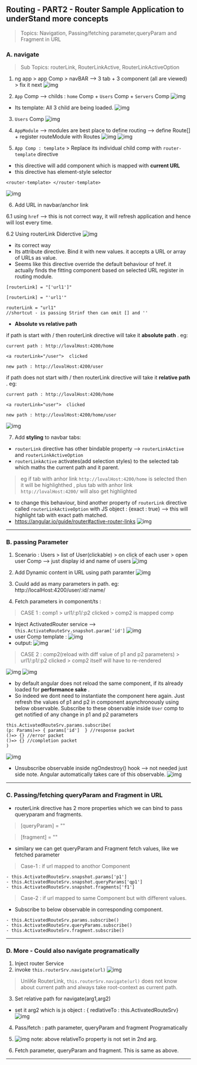 ## Routing - PART2 - Router Sample Application to underStand more concepts
> Topics: Navigation, Passing/fetching parameter,queryParam and Fragment in URL

### A. navigate
> Sub Topics: routerLink, RouterLinkActive, RouterLinkActiveOption

1. ng app > app Comp > navBAR -->  3 tab + 3 component (all are viewed) > fix it next
![img](https://github.com/lekhrajdinkar/NG6/blob/master/notes/assets/route/rcp1.JPG)

2. `App` Comp --> childs : `home` Comp + `Users` Comp + `Servers` Comp
![img](https://github.com/lekhrajdinkar/NG6/blob/master/notes/assets/route/rcp2.jpg)
- Its template: All 3 child are being loaded.
![img](https://github.com/lekhrajdinkar/NG6/blob/master/notes/assets/route/rcp6.jpg)

3. `Users` Comp
![img](https://github.com/lekhrajdinkar/NG6/blob/master/notes/assets/route/rcp3.jpg)

4. `AppModule` --> modules are best place to define routing --> define Route[] + register routeModule with Routes
![img](https://github.com/lekhrajdinkar/NG6/blob/master/notes/assets/route/rcp4.jpg)
![img](https://github.com/lekhrajdinkar/NG6/blob/master/notes/assets/route/rcp5.jpg)

5. `App Comp : template` > Replace its individual child comp with `router-template` directive
- this directive will add component which is mapped with **current URL**
- this directive has element-style selector 
```
<router-template> </router-template>
```
![img](https://github.com/lekhrajdinkar/NG6/blob/master/notes/assets/route/rcp7.jpg)

6. Add URL in navbar/anchor link

6.1 using `href` --> this is not correct way, it will refresh application and hence will lost every time.

6.2 Using routerLink Diderctive
![img](https://github.com/lekhrajdinkar/NG6/blob/master/notes/assets/route/rcp8.jpg)
- its correct way
- Its attribute directive. Bind it with new values. it accepts a URL or array of URLs as value.
- Seems like this directive override the default behaviour of href. it actually finds the fitting component based on selected URL register in routing  module.
```
[routerLink] = "['url1']"

[routerLink] = "'url1'"

routerLink = "url1" 
//shortcut - is passing Strinf then can omit [] and ''

```
- **Absolute vs relative path**

if path is start with / then routerLink directive will take it **absolute path** . eg:
```
current path : http://lovalHost:4200/home

<a routerLink="/user">  clicked

new path : http://lovalHost:4200/user
```

if path does not start with / then routerLink directive will take it **relative path** . eg:
```
current path : http://lovalHost:4200/home

<a routerLink="user">  clicked

new path : http://lovalHost:4200/home/user
```
![img](https://github.com/lekhrajdinkar/NG6/blob/master/notes/assets/route/rcp9.jpg)

7. Add **styling** to navbar tabs:
- `routerLink` directive has other bindable property --> `routerLinkActive` and `routerLinkActiveOption`
-  `routerLinkActive` activates(add selection styles) to the selected tab which maths the current path and it parent. 
> eg  if tab with anhor link `http://lovalHost:4200/home` is selected then it will be highlighthed , plus tab with anhor link `http://lovalHost:4200/` will also get highlighted

- to change this behaviour, bind another property of `routerLink` directive called `routerLinkActiveOption` with JS object : {exact : true} --> this will highlight tab with exact path matched.
- https://angular.io/guide/router#active-router-links
![img](https://github.com/lekhrajdinkar/NG6/blob/master/notes/assets/route/rcp10.jpg)

***

### B. passing Parameter
1.  Scenario : Users > list of User(clickable) > on click of each user > open user Comp --> just display id and name of users
![img](https://github.com/lekhrajdinkar/NG6/blob/master/notes/assets/route/rcp13.jpg)
2.  Add Dynamic content in URL using path paramter
![img](https://github.com/lekhrajdinkar/NG6/blob/master/notes/assets/route/rcp14.jpg)
3. Cuuld add as many parameters in path. eg: http://localHost:4200/user/:id/:name/

4. Fetch parameters in component/ts :

> CASE 1 : comp1 > url1/:p1/:p2 clicked  > comp2 is mapped comp

- Inject ActivatedRouter service -->  `this.ActivateRouteSrv.snapshot.param['id']`
![img](https://github.com/lekhrajdinkar/NG6/blob/master/notes/assets/route/rcp15.jpg)
- user Comp template :
![img](https://github.com/lekhrajdinkar/NG6/blob/master/notes/assets/route/rcp16.jpg)
- output:
![img](https://github.com/lekhrajdinkar/NG6/blob/master/notes/assets/route/rcp17.jpg)

> CASE 2 : comp2(reload with diff value of p1 and p2 parameters) > url1/:p1/:p2 clicked  > comp2 itself will have to re-rendered

![img](https://github.com/lekhrajdinkar/NG6/blob/master/notes/assets/route/rcp18.jpg)
![img](https://github.com/lekhrajdinkar/NG6/blob/master/notes/assets/route/rcp19.jpg)
- by default angular does not reload the same component, if its already loaded for **performance sake** .
- So indeed we dont need to instantiate the component here again. Just refresh the values of p1 and p2 in component asynchronously using below observable.  Subscribe to these observable inside `User` comp to get notified of any change in p1 and p2 parameters
```
this.ActivatedRouteSrv.params.subscribe(
(p: Params)=> { params['id']  } //response packet
()=> {} //error packet
()=> {} //completion packet
)
```
![img](https://github.com/lekhrajdinkar/NG6/blob/master/notes/assets/route/rcp20.jpg)

- Unsubscribe observable inside ngOndestroy() hook --> not needed just side note. Angular automatically takes care of this observable.
![img](https://github.com/lekhrajdinkar/NG6/blob/master/notes/assets/route/rcp21.jpg)

***

### C. Passing/fetching queryParam and Fragment in URL
- routerLink directive has 2 more properties which we can bind to pass queryparam and fragments.
> [queryParam] = ""

> [fragment] = ""

- similary we can get queryParam and Fragment fetch values, like we fetched parameter

> Case-1 : if url mapped to anothor Component

```
- this.ActivatedRouteSrv.snapshot.params['p1']
- this.ActivatedRouteSrv.snapshot.queryParams['qp1']
- this.ActivatedRouteSrv.snapshot.fragments['f1']
```
> Case-2 : if url mapped to same Component but with different values.

- Subscribe to below observable in corresponding component.
```
- this.ActivatedRouteSrv.params.subscribe()
- this.ActivatedRouteSrv.queryParams.subscribe()
- this.ActivatedRouteSrv.fragment.subscribe()
```
***

### D. More - Could also navigate programatically

1. Inject router Service
2. invoke `this.routerSrv.navigate(url)`
![img](https://github.com/lekhrajdinkar/NG6/blob/master/notes/assets/route/rcp11.jpg)

> UnliKe RouterLink, `this.routerSrv.navigate(url)` does not know about current path and always take root-context as current path.

3.  Set relative path for navigate(arg1,arg2) 
- set it arg2 which is js object : { redlativeTo : this.ActivatedRouteSrv}
![img](https://github.com/lekhrajdinkar/NG6/blob/master/notes/assets/route/rcp12.jpg)

4. Pass/fetch : path parameter, queryParam and fragment Programatically
1. ![img](https://github.com/lekhrajdinkar/NG6/blob/master/notes/assets/route/rcp23.jpg)
note: above relativeTo property is not set in 2nd arg.

2. Fetch parameter, queryParam and fragment. This is same as above.
***









